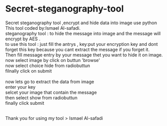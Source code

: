 # Secret-steganography-tool
Secret steganography tool ,encrypt and hide data into image use python 
This tool coded by:Ismael Al-safadi.
<br>
steganography tool : to hide the message into image and the message will encrypt by AES .
<br>
to use this tool : just fill the antrys , key:put your encryption key and dont forget this key because you cant extract the message if you forget it. 
<br> Then fill message entry by your message thet you want to hide it on image.
<br>
now select image by click on buttun 'browse'
<br>
now select choice hide from radiobuttun 
<br> 
filnally click on submit
<br >
<br>
now lets go to extract the data from image 
<br>
enter your key <the correct key>
<br>
selcet your image that contain the message 
<br>
then select show from radiobuttun
<br> 
finally click submit 
>>>>>>>>>>>>
<br> 
Thank you for using my tool > 
Ismael Al-safadi
